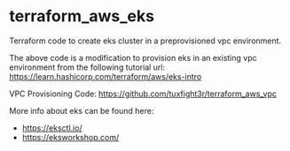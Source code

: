 # terraform_aws_eks
Terraform code to create eks cluster in a preprovisioned vpc environment.

The above code is a modification to provision eks in an existing vpc environment
from the following tutorial url: https://learn.hashicorp.com/terraform/aws/eks-intro

VPC Provisioning Code: https://github.com/tuxfight3r/terraform_aws_vpc

More info about eks can be found here:
* https://eksctl.io/
* https://eksworkshop.com/

